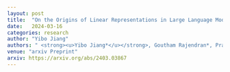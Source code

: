 ```yaml
---
layout: post
title:  "On the Origins of Linear Representations in Large Language Models"
date:   2024-03-16
categories: research
author: "Yibo Jiang"
authors: " <strong><u>Yibo Jiang*</u></strong>, Goutham Rajendran*, Pradeep Ravikumar, Bryon Aragam, Victor Veitch"
venue: "arxiv Preprint"
arxiv: https://arxiv.org/abs/2403.03867
---
```

